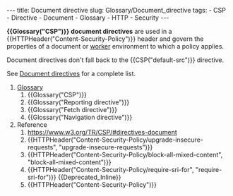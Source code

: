 --- title: Document directive slug: Glossary/Document_directive tags: - CSP - Directive - Document - Glossary - HTTP - Security ---

**{{Glossary("CSP")}} document directives** are used in a {{HTTPHeader("Content-Security-Policy")}} header and govern the properties of a document or [worker](/en-US/docs/Web/API/Web_Workers_API) environment to which a policy applies.

Document directives don't fall back to the {{CSP("default-src")}} directive.

See [Document directives](/en-US/docs/Web/HTTP/Headers/Content-Security-Policy#document_directives) for a complete list.

1.  [Glossary](/en-US/docs/Glossary)
    1.  {{Glossary("CSP")}}
    2.  {{Glossary("Reporting directive")}}
    3.  {{Glossary("Fetch directive")}}
    4.  {{Glossary("Navigation directive")}}
2.  Reference
    1.  <https://www.w3.org/TR/CSP/#directives-document>
    2.  {{HTTPHeader("Content-Security-Policy/upgrade-insecure-requests", "upgrade-insecure-requests")}}
    3.  {{HTTPHeader("Content-Security-Policy/block-all-mixed-content", "block-all-mixed-content")}}
    4.  {{HTTPHeader("Content-Security-Policy/require-sri-for", "require-sri-for")}} {{Deprecated\_Inline}}
    5.  {{HTTPHeader("Content-Security-Policy")}}
